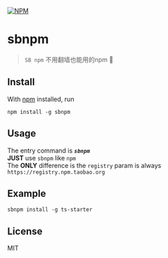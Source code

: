 [![NPM](https://nodei.co/npm/sbnpm.png?downloads=true&stars=true)](https://nodei.co/npm/sbnpm/)

# sbnpm

> `SB npm` 不用翻墙也能用的npm :fu:  

## Install

With [npm](https://npmjs.org/) installed, run

```batch
npm install -g sbnpm
```

## Usage

The entry command is ***`sbnpm`***  
**JUST** use `sbnpm` like `npm`  
The **ONLY** difference is the `registry` param is always `https://registry.npm.taobao.org`

## Example

```batch
sbnpm install -g ts-starter
```

## License

MIT
